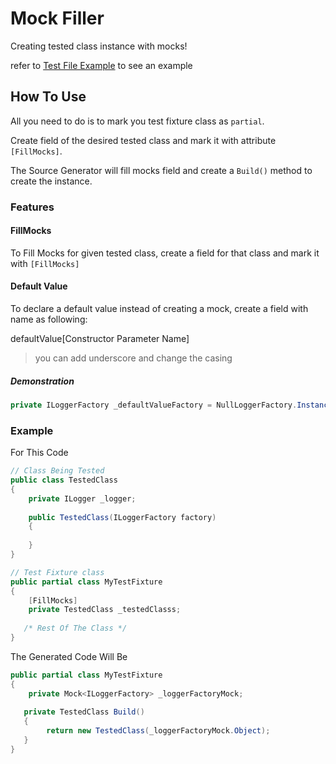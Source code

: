 ﻿# Mock Filler

Creating tested class instance with mocks!

refer to [Test File Example](./Sample.Tests/Test.cs) to see an example

## How To Use

All you need to do is to mark you test fixture class as `partial`.

Create field of the desired tested class and mark it with attribute `[FillMocks]`.

The Source Generator will fill mocks field and create a `Build()` method to create the instance.

### Features

#### FillMocks

To Fill Mocks for given tested class, create a field for that class and mark it with `[FillMocks]`

#### Default Value

To declare a default value instead of creating a mock, create a field with name as following:

defaultValue[Constructor Parameter Name]

> you can add underscore and change the casing

##### Demonstration

```csharp
private ILoggerFactory _defaultValueFactory = NullLoggerFactory.Instance;
```

### Example

For This Code

```csharp
// Class Being Tested
public class TestedClass
{
    private ILogger _logger;
    
    public TestedClass(ILoggerFactory factory)
    {
    
    }
}

// Test Fixture class
public partial class MyTestFixture
{
    [FillMocks]
    private TestedClass _testedClasss;
    
   /* Rest Of The Class */
}
```

The Generated Code Will Be

```csharp
public partial class MyTestFixture
{
    private Mock<ILoggerFactory> _loggerFactoryMock;
    
   private TestedClass Build()
   {
        return new TestedClass(_loggerFactoryMock.Object);
   }
}
```